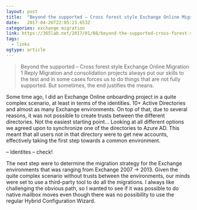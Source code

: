 ```yaml
---
layout: post 
title:  "Beyond the supported – Cross forest style Exchange Online Migration | Tailspintoys – 365lab.net" 
date:   2017-04-26T22:05:23.653Z 
categories: exchange migration
link: https://365lab.net/2017/01/08/beyond-the-supported-cross-forest-style-exchange-online-migration/ 
tags:
  - links
ogtype: article 
---
```


> Beyond the supported – Cross forest style Exchange Online Migration
1 Reply
Migration and consolidation projects always put our skills to the test and in some cases forces us to do things that are not fully supported. But sometimes, the end justifies the means.

Some time ago, I did an Exchange Online onboarding project in a quite complex scenario, at least in terms of the identities. 10+ Active Directories and almost as many Exchange environments. On top of that, due to several reasons, it was not possible to create trusts between the different directories. Not the easiest starting point…
Looking at all different options we agreed upon to synchronize one of the directories to Azure AD. This meant that all users not in that directory were to get new accounts, effectively taking the first step towards a common environment.

– Identites – check!

The next step were to determine the migration strategy for the Exchange environments that was ranging from Exchange 2007 -> 2013. Given the quite complex scenario without trusts between the environments, our minds were set to use a third-party tool to do all the migrations. I always like challenging the obvious path, so I wanted to see if it was possible to do native mailbox moves even though there was no possibility to use the regular Hybrid Configuration Wizard.